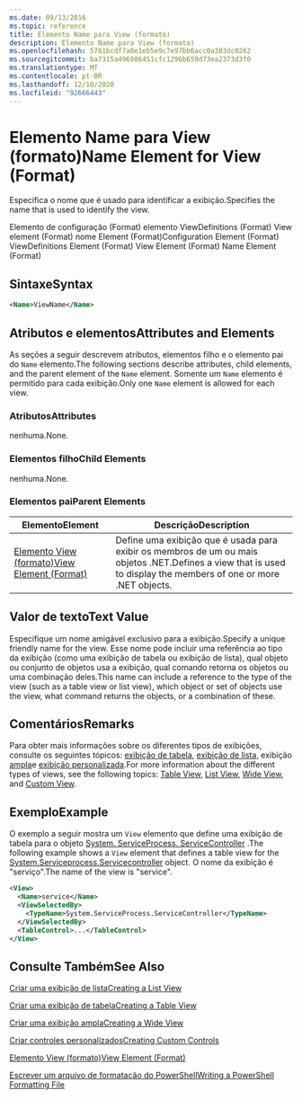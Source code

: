 ```yaml
---
ms.date: 09/13/2016
ms.topic: reference
title: Elemento Name para View (formato)
description: Elemento Name para View (formato)
ms.openlocfilehash: 5781bcdf7a0e1eb5e9c7e97bb6acc0a383dc0262
ms.sourcegitcommit: ba7315a496986451cfc1296b659d73ea2373d3f0
ms.translationtype: MT
ms.contentlocale: pt-BR
ms.lasthandoff: 12/10/2020
ms.locfileid: "92666443"
---
```

# <a name="name-element-for-view-format"></a><span data-ttu-id="d416c-103">Elemento Name para View (formato)</span><span class="sxs-lookup"><span data-stu-id="d416c-103">Name Element for View (Format)</span></span>

<span data-ttu-id="d416c-104">Especifica o nome que é usado para identificar a exibição.</span><span class="sxs-lookup"><span data-stu-id="d416c-104">Specifies the name that is used to identify the view.</span></span>

<span data-ttu-id="d416c-105">Elemento de configuração (Format) elemento ViewDefinitions (Format) View element (Format) nome Element (Format)</span><span class="sxs-lookup"><span data-stu-id="d416c-105">Configuration Element (Format) ViewDefinitions Element (Format) View Element (Format) Name Element (Format)</span></span>

## <a name="syntax"></a><span data-ttu-id="d416c-106">Sintaxe</span><span class="sxs-lookup"><span data-stu-id="d416c-106">Syntax</span></span>

```xml
<Name>ViewName</Name>
```

## <a name="attributes-and-elements"></a><span data-ttu-id="d416c-107">Atributos e elementos</span><span class="sxs-lookup"><span data-stu-id="d416c-107">Attributes and Elements</span></span>

<span data-ttu-id="d416c-108">As seções a seguir descrevem atributos, elementos filho e o elemento pai do `Name` elemento.</span><span class="sxs-lookup"><span data-stu-id="d416c-108">The following sections describe attributes, child elements, and the parent element of the `Name` element.</span></span> <span data-ttu-id="d416c-109">Somente um `Name` elemento é permitido para cada exibição.</span><span class="sxs-lookup"><span data-stu-id="d416c-109">Only one `Name` element is allowed for each view.</span></span>

### <a name="attributes"></a><span data-ttu-id="d416c-110">Atributos</span><span class="sxs-lookup"><span data-stu-id="d416c-110">Attributes</span></span>

<span data-ttu-id="d416c-111">nenhuma.</span><span class="sxs-lookup"><span data-stu-id="d416c-111">None.</span></span>

### <a name="child-elements"></a><span data-ttu-id="d416c-112">Elementos filho</span><span class="sxs-lookup"><span data-stu-id="d416c-112">Child Elements</span></span>

<span data-ttu-id="d416c-113">nenhuma.</span><span class="sxs-lookup"><span data-stu-id="d416c-113">None.</span></span>

### <a name="parent-elements"></a><span data-ttu-id="d416c-114">Elementos pai</span><span class="sxs-lookup"><span data-stu-id="d416c-114">Parent Elements</span></span>

|<span data-ttu-id="d416c-115">Elemento</span><span class="sxs-lookup"><span data-stu-id="d416c-115">Element</span></span>|<span data-ttu-id="d416c-116">Descrição</span><span class="sxs-lookup"><span data-stu-id="d416c-116">Description</span></span>|
|-------------|-----------------|
|[<span data-ttu-id="d416c-117">Elemento View (formato)</span><span class="sxs-lookup"><span data-stu-id="d416c-117">View Element (Format)</span></span>](./view-element-format.md)|<span data-ttu-id="d416c-118">Define uma exibição que é usada para exibir os membros de um ou mais objetos .NET.</span><span class="sxs-lookup"><span data-stu-id="d416c-118">Defines a view that is used to display the members of one or more .NET objects.</span></span>|

## <a name="text-value"></a><span data-ttu-id="d416c-119">Valor de texto</span><span class="sxs-lookup"><span data-stu-id="d416c-119">Text Value</span></span>

<span data-ttu-id="d416c-120">Especifique um nome amigável exclusivo para a exibição.</span><span class="sxs-lookup"><span data-stu-id="d416c-120">Specify a unique friendly name for the view.</span></span> <span data-ttu-id="d416c-121">Esse nome pode incluir uma referência ao tipo da exibição (como uma exibição de tabela ou exibição de lista), qual objeto ou conjunto de objetos usa a exibição, qual comando retorna os objetos ou uma combinação deles.</span><span class="sxs-lookup"><span data-stu-id="d416c-121">This name can include a reference to the type of the view (such as a table view or list view), which object or set of objects use the view, what command returns the objects, or a combination of these.</span></span>

## <a name="remarks"></a><span data-ttu-id="d416c-122">Comentários</span><span class="sxs-lookup"><span data-stu-id="d416c-122">Remarks</span></span>

<span data-ttu-id="d416c-123">Para obter mais informações sobre os diferentes tipos de exibições, consulte os seguintes tópicos: [exibição de tabela](./creating-a-table-view.md), [exibição de lista](./creating-a-list-view.md), exibição [ampla](./creating-a-wide-view.md)e [exibição personalizada](./creating-custom-controls.md).</span><span class="sxs-lookup"><span data-stu-id="d416c-123">For more information about the different types of views, see the following topics: [Table View](./creating-a-table-view.md), [List View](./creating-a-list-view.md), [Wide View](./creating-a-wide-view.md), and [Custom View](./creating-custom-controls.md).</span></span>

## <a name="example"></a><span data-ttu-id="d416c-124">Exemplo</span><span class="sxs-lookup"><span data-stu-id="d416c-124">Example</span></span>

<span data-ttu-id="d416c-125">O exemplo a seguir mostra um `View` elemento que define uma exibição de tabela para o objeto [System. ServiceProcess. ServiceController](/dotnet/api/System.ServiceProcess.ServiceController) .</span><span class="sxs-lookup"><span data-stu-id="d416c-125">The following example shows a `View` element that defines a table view for the [System.Serviceprocess.Servicecontroller](/dotnet/api/System.ServiceProcess.ServiceController) object.</span></span> <span data-ttu-id="d416c-126">O nome da exibição é "serviço".</span><span class="sxs-lookup"><span data-stu-id="d416c-126">The name of the view is "service".</span></span>

```xml
<View>
  <Name>service</Name>
  <ViewSelectedBy>
    <TypeName>System.ServiceProcess.ServiceController</TypeName>
  </ViewSelectedBy>
  <TableControl>...</TableControl>
</View>

```

## <a name="see-also"></a><span data-ttu-id="d416c-127">Consulte Também</span><span class="sxs-lookup"><span data-stu-id="d416c-127">See Also</span></span>

[<span data-ttu-id="d416c-128">Criar uma exibição de lista</span><span class="sxs-lookup"><span data-stu-id="d416c-128">Creating a List View</span></span>](./creating-a-list-view.md)

[<span data-ttu-id="d416c-129">Criar uma exibição de tabela</span><span class="sxs-lookup"><span data-stu-id="d416c-129">Creating a Table View</span></span>](./creating-a-table-view.md)

[<span data-ttu-id="d416c-130">Criar uma exibição ampla</span><span class="sxs-lookup"><span data-stu-id="d416c-130">Creating a Wide View</span></span>](./creating-a-wide-view.md)

[<span data-ttu-id="d416c-131">Criar controles personalizados</span><span class="sxs-lookup"><span data-stu-id="d416c-131">Creating Custom Controls</span></span>](./creating-custom-controls.md)

[<span data-ttu-id="d416c-132">Elemento View (formato)</span><span class="sxs-lookup"><span data-stu-id="d416c-132">View Element (Format)</span></span>](./view-element-format.md)

[<span data-ttu-id="d416c-133">Escrever um arquivo de formatação do PowerShell</span><span class="sxs-lookup"><span data-stu-id="d416c-133">Writing a PowerShell Formatting File</span></span>](./writing-a-powershell-formatting-file.md)
